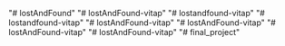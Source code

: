 "# lostAndFound" 
"# lostAndFound-vitap" 
"# lostandfound-vitap" 
"# lostandfound-vitap" 
"# lostAndFound-vitap" 
"# lostAndFound-vitap" 
"# lostAndFound-vitap" 
"# lostAndFound-vitap" 
"# final_project" 
